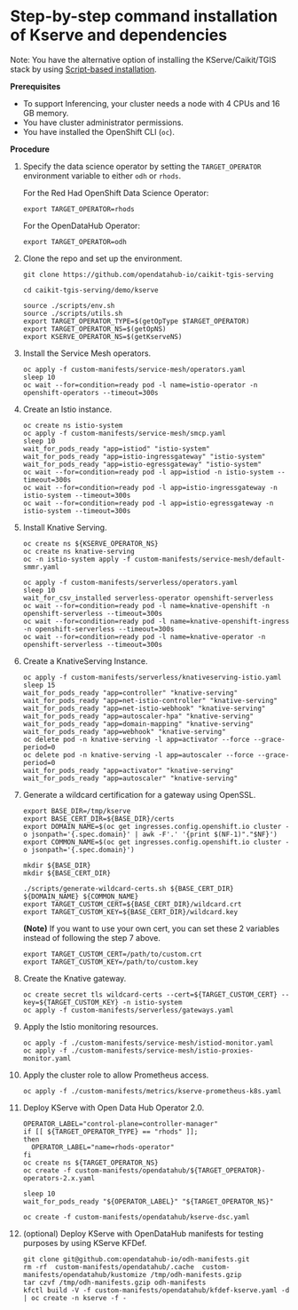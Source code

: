 # Step-by-step command installation of Kserve and dependencies

Note: You have the alternative option of installing the KServe/Caikit/TGIS stack by using [Script-based installation](/demo/kserve/scripts/README.md).

**Prerequisites**

- To support Inferencing, your cluster needs a node with 4 CPUs and 16 GB memory.
- You have cluster administrator permissions.
- You have installed the OpenShift CLI (`oc`).

**Procedure**

1. Specify the data science operator by setting the `TARGET_OPERATOR` environment variable to either `odh`  or `rhods`.

   For the Red Had OpenShift Data Science Operator:
   ~~~
   export TARGET_OPERATOR=rhods
   ~~~

   For the OpenDataHub Operator: 
   ~~~
   export TARGET_OPERATOR=odh
   ~~~


2. Clone the repo and set up the environment.

   ~~~
   git clone https://github.com/opendatahub-io/caikit-tgis-serving
   
   cd caikit-tgis-serving/demo/kserve
   
   source ./scripts/env.sh
   source ./scripts/utils.sh
   export TARGET_OPERATOR_TYPE=$(getOpType $TARGET_OPERATOR)
   export TARGET_OPERATOR_NS=$(getOpNS)
   export KSERVE_OPERATOR_NS=$(getKserveNS)
   ~~~

3. Install the Service Mesh operators.

   ~~~
   oc apply -f custom-manifests/service-mesh/operators.yaml
   sleep 10
   oc wait --for=condition=ready pod -l name=istio-operator -n openshift-operators --timeout=300s
   ~~~

4. Create an Istio instance.

   ~~~
   oc create ns istio-system
   oc apply -f custom-manifests/service-mesh/smcp.yaml
   sleep 10
   wait_for_pods_ready "app=istiod" "istio-system"
   wait_for_pods_ready "app=istio-ingressgateway" "istio-system"
   wait_for_pods_ready "app=istio-egressgateway" "istio-system"
   oc wait --for=condition=ready pod -l app=istiod -n istio-system --timeout=300s
   oc wait --for=condition=ready pod -l app=istio-ingressgateway -n istio-system --timeout=300s
   oc wait --for=condition=ready pod -l app=istio-egressgateway -n istio-system --timeout=300s
   ~~~

5. Install Knative Serving.

   ~~~
   oc create ns ${KSERVE_OPERATOR_NS}
   oc create ns knative-serving
   oc -n istio-system apply -f custom-manifests/service-mesh/default-smmr.yaml 
   
   oc apply -f custom-manifests/serverless/operators.yaml
   sleep 10
   wait_for_csv_installed serverless-operator openshift-serverless
   oc wait --for=condition=ready pod -l name=knative-openshift -n openshift-serverless --timeout=300s
   oc wait --for=condition=ready pod -l name=knative-openshift-ingress -n openshift-serverless --timeout=300s
   oc wait --for=condition=ready pod -l name=knative-operator -n openshift-serverless --timeout=300s
   ~~~

6. Create a KnativeServing Instance.

   ~~~
   oc apply -f custom-manifests/serverless/knativeserving-istio.yaml
   sleep 15
   wait_for_pods_ready "app=controller" "knative-serving"
   wait_for_pods_ready "app=net-istio-controller" "knative-serving"
   wait_for_pods_ready "app=net-istio-webhook" "knative-serving"
   wait_for_pods_ready "app=autoscaler-hpa" "knative-serving"
   wait_for_pods_ready "app=domain-mapping" "knative-serving"
   wait_for_pods_ready "app=webhook" "knative-serving"
   oc delete pod -n knative-serving -l app=activator --force --grace-period=0
   oc delete pod -n knative-serving -l app=autoscaler --force --grace-period=0
   wait_for_pods_ready "app=activator" "knative-serving"
   wait_for_pods_ready "app=autoscaler" "knative-serving"
   ~~~

7. Generate a wildcard certification for a gateway using OpenSSL.

   ~~~
   export BASE_DIR=/tmp/kserve
   export BASE_CERT_DIR=${BASE_DIR}/certs
   export DOMAIN_NAME=$(oc get ingresses.config.openshift.io cluster -o jsonpath='{.spec.domain}' | awk -F'.' '{print $(NF-1)"."$NF}')
   export COMMON_NAME=$(oc get ingresses.config.openshift.io cluster -o jsonpath='{.spec.domain}')
   
   mkdir ${BASE_DIR}
   mkdir ${BASE_CERT_DIR}

   ./scripts/generate-wildcard-certs.sh ${BASE_CERT_DIR} ${DOMAIN_NAME} ${COMMON_NAME}
   export TARGET_CUSTOM_CERT=${BASE_CERT_DIR}/wildcard.crt
   export TARGET_CUSTOM_KEY=${BASE_CERT_DIR}/wildcard.key
   ~~~

   **(Note)**
   If you want to use your own cert, you can set these 2 variables instead of following the step 7 above.
   ~~~
   export TARGET_CUSTOM_CERT=/path/to/custom.crt
   export TARGET_CUSTOM_KEY=/path/to/custom.key
   ~~~

8. Create the Knative gateway.

   ~~~
   oc create secret tls wildcard-certs --cert=${TARGET_CUSTOM_CERT} --key=${TARGET_CUSTOM_KEY} -n istio-system
   oc apply -f custom-manifests/serverless/gateways.yaml
   ~~~

9. Apply the Istio monitoring resources.

   ~~~
   oc apply -f ./custom-manifests/service-mesh/istiod-monitor.yaml 
   oc apply -f ./custom-manifests/service-mesh/istio-proxies-monitor.yaml 
   ~~~

10.  Apply the cluster role to allow Prometheus access.
     ~~~
     oc apply -f ./custom-manifests/metrics/kserve-prometheus-k8s.yaml
     ~~~

11.  Deploy KServe with Open Data Hub Operator 2.0.
     ~~~
     OPERATOR_LABEL="control-plane=controller-manager"
     if [[ ${TARGET_OPERATOR_TYPE} == "rhods" ]];
     then
       OPERATOR_LABEL="name=rhods-operator"
     fi
     oc create ns ${TARGET_OPERATOR_NS}
     oc create -f custom-manifests/opendatahub/${TARGET_OPERATOR}-operators-2.x.yaml
  
     sleep 10
     wait_for_pods_ready "${OPERATOR_LABEL}" "${TARGET_OPERATOR_NS}"
   
     oc create -f custom-manifests/opendatahub/kserve-dsc.yaml
     ~~~

12.  (optional) Deploy KServe with OpenDataHub manifests for testing purposes by using KServe KFDef.
      ~~~
      git clone git@github.com:opendatahub-io/odh-manifests.git
      rm -rf  custom-manifests/opendatahub/.cache  custom-manifests/opendatahub/kustomize /tmp/odh-manifests.gzip
      tar czvf /tmp/odh-manifests.gzip odh-manifests
      kfctl build -V -f custom-manifests/opendatahub/kfdef-kserve.yaml -d | oc create -n kserve -f -
      ~~~
